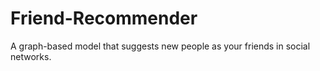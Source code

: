 # Friend-Recommender
A graph-based model that suggests new people as your friends in social networks.
